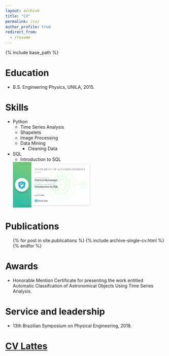 ```yaml
---
layout: archive
title: "CV"
permalink: /cv/
author_profile: true
redirect_from:
  - /resume
---
```


{% include base_path %}

Education
======
* B.S. Engineering Physics, UNILA, 2015.
  
Skills
======
* Python
  * Time Series Analysis
  * Shapelets
  * Image Processing
  * Data Mining
    * Cleaning Data
* SQL
  * Introduction to SQL 
  <img src='/images/introsql.png' width='250'>
  
Publications
======
  <ul>{% for post in site.publications %}
    {% include archive-single-cv.html %}
  {% endfor %}</ul>
  
Awards 
======
* Honorable Mention Certificate for presenting the work entitled Automatic Classifcation of Astronomical Objects Using Time Series Analysis.

Service and leadership
======
* 13th Brazilian Symposium on Physical Engineering, 2018.

[CV Lattes](http://lattes.cnpq.br/1280600292280893)
======


